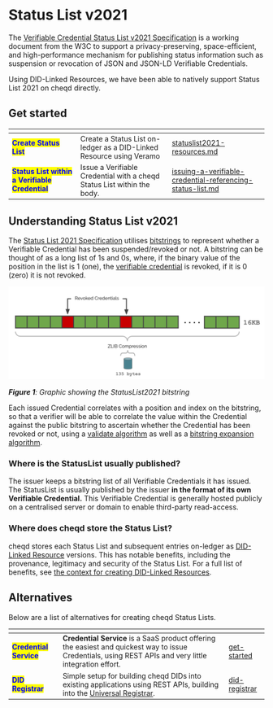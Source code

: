 # Status List v2021

The [Verifiable Credential Status List v2021 Specification](https://w3c-ccg.github.io/vc-status-list-2021/#conceptual-framework) is a working document from the W3C to support a privacy-preserving, space-efficient, and high-performance mechanism for publishing status information such as suspension or revocation of JSON and JSON-LD Verifiable Credentials.

Using DID-Linked Resources, we have been able to natively support Status List 2021 on cheqd directly.

## Get started

<table data-view="cards"><thead><tr><th></th><th></th><th data-hidden data-card-target data-type="content-ref"></th></tr></thead><tbody><tr><td><mark style="color:blue;"><strong>Create Status List</strong></mark></td><td>Create a Status List on-ledger as a DID-Linked Resource using Veramo</td><td><a href="statuslist2021-resources.md">statuslist2021-resources.md</a></td></tr><tr><td><mark style="color:blue;"><strong>Status List within a Verifiable Credential</strong></mark></td><td>Issue a Verifiable Credential with a cheqd Status List within the body.</td><td><a href="issuing-a-verifiable-credential-referencing-status-list.md">issuing-a-verifiable-credential-referencing-status-list.md</a></td></tr></tbody></table>

## Understanding Status List v2021

The [Status List 2021 Specification](https://w3c-ccg.github.io/vc-status-list-2021/) utilises [bitstrings](https://w3c-ccg.github.io/vc-status-list-2021/#conceptual-framework) to represent whether a Verifiable Credential has been suspended/revoked or not. A bitstring can be thought of as a long list of 1s and 0s, where, if the binary value of the position in the list is 1 (one), the [verifiable credential](https://w3c-ccg.github.io/vc-status-list-2021/#dfn-verifiable-credentials) is revoked, if it is 0 (zero) it is not revoked.

![Graphic showing the StatusList2021 bitstring](<../../../.gitbook/assets/StatusList21 Bitstring.png>)

_**Figure 1**: Graphic showing the StatusList2021 bitstring_

Each issued Credential correlates with a position and index on the bitstring, so that a verifier will be able to correlate the value within the Credential against the public bitstring to ascertain whether the Credential has been revoked or not, using a [validate algorithm](https://w3c-ccg.github.io/vc-status-list-2021/#validate-algorithm) as well as a [bitstring expansion algorithm](https://w3c-ccg.github.io/vc-status-list-2021/#bitstring-expansion-algorithm).

### Where is the StatusList usually published?

The issuer keeps a bitstring list of all Verifiable Credentials it has issued. The StatusList is usually published by the issuer **in the format of its own Verifiable Credential.** This Verifiable Credential is generally hosted publicly on a centralised server or domain to enable third-party read-access.

### Where does cheqd store the Status List?

cheqd stores each Status List and subsequent entries on-ledger as [DID-Linked Resource](../../../architecture/adr-list/adr-002-did-linked-resources.md) versions. This has notable benefits, including the provenance, legitimacy and security of the Status List. For a full list of benefits, see [the context for creating DID-Linked Resources](../../../studio/did-linked-resources/understanding-dlrs/context.md).

## Alternatives

Below are a list of alternatives for creating cheqd Status Lists.

<table data-card-size="large" data-view="cards"><thead><tr><th></th><th></th><th data-hidden data-card-target data-type="content-ref"></th></tr></thead><tbody><tr><td><mark style="color:blue;"><strong>Credential Service</strong></mark></td><td><strong>Credential Service</strong> is a SaaS product offering the easiest and quickest way to issue Credentials, using REST APIs and very little integration effort.</td><td><a href="../../../getting-started/get-started/">get-started</a></td></tr><tr><td><mark style="color:blue;"><strong>DID Registrar</strong></mark></td><td>Simple setup for building cheqd DIDs into existing applications using REST APIs, building into the <a href="https://uniregistrar.io/">Universal Registrar</a>.</td><td><a href="../../../advanced/did-registrar/">did-registrar</a></td></tr></tbody></table>
